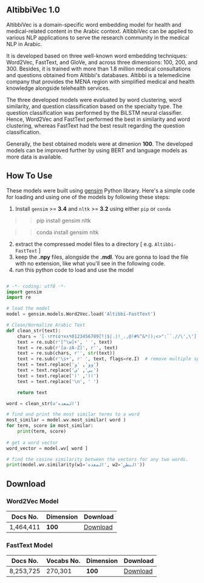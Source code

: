 ## AltibbiVec 1.0

 
AltibbiVec is a domain-specific word embedding model for health and medical-related content in the Arabic context. AltibbiVec can be applied to various NLP applications to serve the research community in the medical NLP in Arabic.

It is developed based on three well-known word embedding techniques: Word2Vec, FastText, and GloVe, and across three dimensions: 100, 200, and 300. Besides, it is trained with more than 1.8 million medical consultations and questions obtained from Altibbi's databases. Altibbi is a telemedicine company that provides the MENA region with simplified medical and health knowledge alongside telehealth services.

The three developed models were evaluated by word clustering, word similarity, and question classification based on the specialty type. The question classification was performed by the BiLSTM neural classifier. Hence, Word2Vec and FastText performed the best in similarity and word clustering, whereas FastText had the best result regarding the question classification. 

Generally, the best obtained models were at dimenion **100**. The developed models can be improved further by using BERT and language models as more data is available.


## How To Use
These models were built using [gensim](https://radimrehurek.com/gensim/) Python library. Here's a simple code for loading and using
one of the models by following these steps:
1. Install `gensim` >= **3.4** and `nltk` >= **3.2** using either `pip` or `conda`

>> pip install gensim nltk

>> conda install gensim nltk

2. extract the compressed model files to a directory [ e.g. `Altibbi-FastText` ]
3. keep the **.npy** files, alongside the **.mdl**. You are gonna to load the file with no extension, like what you'll see in the following code.
4. run this python code to load and use the model

```python

# -*- coding: utf8 -*-
import gensim
import re

# load the model
model = gensim.models.Word2Vec.load('Altibbi-FastText')

# Clean/Normalize Arabic Text
def clean_str(text):
    chars = '[٠١٢٣٤٥٦٧٨٩0123456789[؟|$|.|!_،,@!#%^&*();<>":``.//\',\']'
    text = re.sub(r'[^\w]+', ' ', text)
    text = re.sub(r'[a-zA-Z]', r'', text)
    text = re.sub(chars, r'', str(text))
    text = re.sub(r'\s+', r' ', text, flags=re.I)  # remove multiple spaces with single space
    text = text.replace('وو', 'و')
    text = text.replace('يي', 'ي')
    text = text.replace('اا', 'ا')
    text = text.replace('\n', ' ')

    return text

word = clean_str(u'المعده')

# find and print the most similar terms to a word
most_similar = model.wv.most_similar( word )
for term, score in most_similar:
	print(term, score)
	
# get a word vector
word_vector = model.wv[ word ]

# find the cosine similarity between the vectors for any two words.
print(model.wv.similarity(w1='المعده', w2='البطن'))


```

## Download

### Word2Vec Model
 | Docs No.               | Dimension	    | Download|
 | --------               | ---------	    | --------- 	|
 | 1,464,411              | **100**	    | [Download](https://drive.google.com/file/d/1-YdvvxEQWxrLgn2tsoS7nvjbz2cn4XOn/view?usp=sharing)  |

### FastText Model
 | Docs No.             | Vocabs No.    | Dimension		| Download      |
 | --------             | ----------          | ---------	    | --------- 	|
 | 8,253,725              | 270,301              | **100**	        | [Download](https://drive.google.com/file/d/1a9frdABNNZAkocbUzGm8C5K2zP9w1q0O/view?usp=sharing)  |
